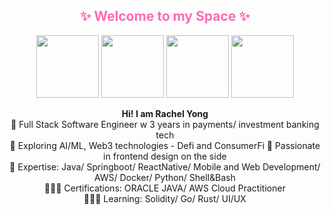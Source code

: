 
<div align="center">
 

 <h2 align="center"><span style="color: #ff69b4;">✨ Welcome to my Space ✨</span></h2>
  <img src="https://media.giphy.com/media/v1.Y2lkPWVjZjA1ZTQ3ajc4eG9qMWNyOHc5cW0weHExN2UzeXU2Y25mbWpqYXVzdXc3ZDJ4NSZlcD12MV9naWZzX3NlYXJjaCZjdD1n/dLI8FB5uGKbf2/giphy.gif" height="100">
  <img src="https://media.giphy.com/media/v1.Y2lkPWVjZjA1ZTQ3c2tidzJwd204YXBiMnpybTczNHNkcWpuMmJycnAwYXoyNGNnd25mbyZlcD12MV9naWZzX3NlYXJjaCZjdD1n/10S42gVFmZJ4eA/giphy.gif" height="100">
  <img src="https://media.giphy.com/media/v1.Y2lkPTc5MGI3NjExaWM2eXBvOTJ4MTMwOWpuMWRiMXRncnBuMHc4eHA4MHJsc2dicDBybiZlcD12MV9naWZzX3NlYXJjaCZjdD1n/TIXNIzJ5vuBGw/giphy.gif" height="100">
  <img src="https://media.giphy.com/media/v1.Y2lkPWVjZjA1ZTQ3YzV5bTNlaDBwczVpc3gza3hyZXFucHZ3ODAwd2I3dWtpc3U4MWNsaiZlcD12MV9naWZzX3NlYXJjaCZjdD1n/vRlwdI6ZTKFr1V9R7l/giphy.gif" height="100">
<p align="center"><b>Hi! I am Rachel Yong</b><br>
🔭 Full Stack Software Engineer w 3 years in payments/ investment banking tech<br>
🌱 Exploring AI/ML, Web3 technologies - Defi and ConsumerFi
🤠 Passionate in frontend design on the side<br>
👾 Expertise: Java/ Springboot/ ReactNative/ Mobile and Web Development/ AWS/ Docker/ Python/ Shell&Bash<br>
🏄🏻‍♀️ Certifications: ORACLE JAVA/ AWS Cloud Practitioner<br>
🦹🏻‍♀️ Learning: Solidity/ Go/ Rust/ UI/UX</p>


</div>

